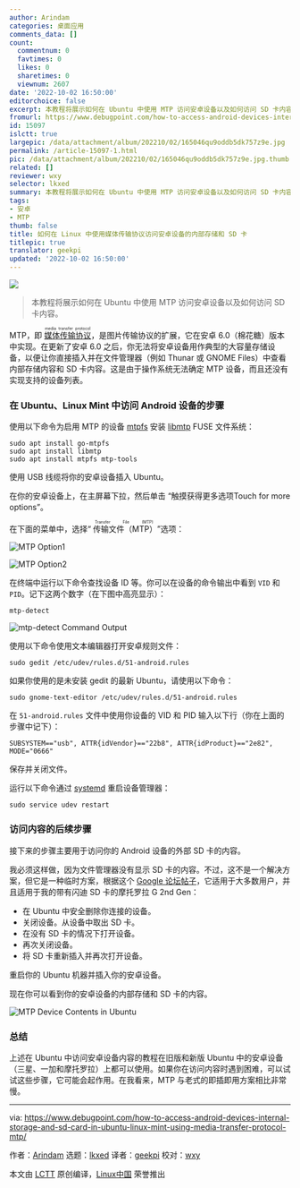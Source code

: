 ```yaml
---
author: Arindam
categories: 桌面应用
comments_data: []
count:
  commentnum: 0
  favtimes: 0
  likes: 0
  sharetimes: 0
  viewnum: 2607
date: '2022-10-02 16:50:00'
editorchoice: false
excerpt: 本教程将展示如何在 Ubuntu 中使用 MTP 访问安卓设备以及如何访问 SD 卡内容。
fromurl: https://www.debugpoint.com/how-to-access-android-devices-internal-storage-and-sd-card-in-ubuntu-linux-mint-using-media-transfer-protocol-mtp/
id: 15097
islctt: true
largepic: /data/attachment/album/202210/02/165046qu9oddb5dk757z9e.jpg
permalink: /article-15097-1.html
pic: /data/attachment/album/202210/02/165046qu9oddb5dk757z9e.jpg.thumb.jpg
related: []
reviewer: wxy
selector: lkxed
summary: 本教程将展示如何在 Ubuntu 中使用 MTP 访问安卓设备以及如何访问 SD 卡内容。
tags:
- 安卓
- MTP
thumb: false
title: 如何在 Linux 中使用媒体传输协议访问安卓设备的内部存储和 SD 卡
titlepic: true
translator: geekpi
updated: '2022-10-02 16:50:00'
---
```


![](/data/attachment/album/202210/02/165046qu9oddb5dk757z9e.jpg)



> 
> 本教程将展示如何在 Ubuntu 中使用 MTP 访问安卓设备以及如何访问 SD 卡内容。
> 
> 
> 


MTP，即 <ruby> <a href="https://en.wikipedia.org/wiki/Media_Transfer_Protocol">  媒体传输协议 </a> <rt>  media transfer protocol </rt></ruby>，是图片传输协议的扩展，它在安卓 6.0（棉花糖）版本中实现。在更新了安卓 6.0 之后，你无法将安卓设备用作典型的大容量存储设备，以便让你直接插入并在文件管理器（例如 Thunar 或 GNOME Files）中查看内部存储内容和 SD 卡内容。这是由于操作系统无法确定 MTP 设备，而且还没有实现支持的设备列表。


### 在 Ubuntu、Linux Mint 中访问 Android 设备的步骤


使用以下命令为启用 MTP 的设备 [mtpfs](https://launchpad.net/ubuntu/+source/mtpfs) 安装 [libmtp](https://sourceforge.net/projects/libmtp/) FUSE 文件系统：



```
sudo apt install go-mtpfs
sudo apt install libmtp
sudo apt install mtpfs mtp-tools

```

使用 USB 线缆将你的安卓设备插入 Ubuntu。


在你的安卓设备上，在主屏幕下拉，然后单击 “触摸获得更多选项Touch for more options”。


在下面的菜单中，选择“<ruby> 传输文件（MTP） <rt>  Transfer File (MTP) </rt></ruby>”选项：


![MTP Option1](/data/attachment/album/202210/02/165039j2urebypww8utrer.png)


![MTP Option2](/data/attachment/album/202210/02/165039t1d9xd2k8z9di8i9.png)


在终端中运行以下命令查找设备 ID 等。你可以在设备的命令输出中看到 `VID` 和 `PID`。记下这两个数字（在下图中高亮显示）：



```
mtp-detect

```

![mtp-detect Command Output](/data/attachment/album/202210/02/165040vw991z792821kru0.png)


使用以下命令使用文本编辑器打开安卓规则文件：



```
sudo gedit /etc/udev/rules.d/51-android.rules

```

如果你使用的是未安装 gedit 的最新 Ubuntu，请使用以下命令：



```
sudo gnome-text-editor /etc/udev/rules.d/51-android.rules

```

在 `51-android.rules` 文件中使用你设备的 VID 和 PID 输入以下行（你在上面的步骤中记下）：



```
SUBSYSTEM=="usb", ATTR{idVendor}=="22b8", ATTR{idProduct}=="2e82", MODE="0666"

```

保存并关闭文件。


运行以下命令通过 [systemd](https://www.debugpoint.com/systemd-systemctl-service/) 重启设备管理器：



```
sudo service udev restart

```

### 访问内容的后续步骤


接下来的步骤主要用于访问你的 Android 设备的外部 SD 卡的内容。


我必须这样做，因为文件管理器没有显示 SD 卡的内容。不过，这不是一个解决方案，但它是一种临时方案，根据这个 [Google 论坛帖子](https://productforums.google.com/forum/#!topic/nexus/11d21gbWyQo;context-place=topicsearchin/nexus/category$3Aconnecting-to-networks-and-devices%7Csort:relevance%7Cspell:false)，它适用于大多数用户，并且适用于我的带有闪迪 SD 卡的摩托罗拉 G 2nd Gen：


* 在 Ubuntu 中安全删除你连接的设备。
* 关闭设备。从设备中取出 SD 卡。
* 在没有 SD 卡的情况下打开设备。
* 再次关闭设备。
* 将 SD 卡重新插入并再次打开设备。


重启你的 Ubuntu 机器并插入你的安卓设备。


现在你可以看到你的安卓设备的内部存储和 SD 卡的内容。


![MTP Device Contents in Ubuntu](/data/attachment/album/202210/02/165040tl6ion655tobzs6l.png)


### 总结


上述在 Ubuntu 中访问安卓设备内容的教程在旧版和新版 Ubuntu 中的安卓设备（三星、一加和摩托罗拉）上都可以使用。如果你在访问内容时遇到困难，可以试试这些步骤，它可能会起作用。在我看来，MTP 与老式的即插即用方案相比非常慢。




---


via: <https://www.debugpoint.com/how-to-access-android-devices-internal-storage-and-sd-card-in-ubuntu-linux-mint-using-media-transfer-protocol-mtp/>


作者：[Arindam](https://www.debugpoint.com/author/admin1/) 选题：[lkxed](https://github.com/lkxed) 译者：[geekpi](https://github.com/geekpi) 校对：[wxy](https://github.com/wxy)


本文由 [LCTT](https://github.com/LCTT/TranslateProject) 原创编译，[Linux中国](https://linux.cn/) 荣誉推出